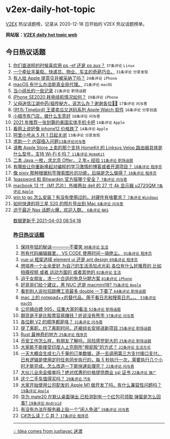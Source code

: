 # v2ex-daily-hot-topic

[V2EX](https://www.v2ex.com/) 热议话题榜，记录从 2020-12-18 日开始的 V2EX 热议话题榜单。

**网站版：[V2EX daily hot topic web](https://boojack.github.io/v2ex-daily-hot-topic-web/)**

## 今日热议话题

<!-- TODAY BEGIN -->

1. [你们查进程的时候喜欢用 ps -ef 还是 ps aux？](https://www.v2ex.com/t/767746) `37条评论` `Linux`
1. [一个牵扯丰巢柜、快递员、物业、车主的奇葩巧合。](https://www.v2ex.com/t/767741) `31条评论` `分享发现`
1. [有人给 Apple 提意见并被采纳了吗？](https://www.v2ex.com/t/767750) `24条评论` `iPhone`
1. [macOS 有什么办法能真全局代理。](https://www.v2ex.com/t/767745) `21条评论` `macOS`
1. [当小组长的一些记录](https://www.v2ex.com/t/767732) `21条评论` `职场话题`
1. [iPhone SE2020 耗电续航情况如何？](https://www.v2ex.com/t/767729) `19条评论` `iPhone`
1. [父母迷信江湖中药/祖传秘方，该怎么办？谢谢各位🙏🙏](https://www.v2ex.com/t/767770) `17条评论` `问与答`
1. [[时鸟·Timebird] 王婆卖瓜又送码系列 Apple Watch 软件](https://www.v2ex.com/t/767788) `16条评论` `分享创造`
1. [小城市有门店，做什么生意好](https://www.v2ex.com/t/767767) `16条评论` `问与答`
1. [2021 年推荐一张划算的美国实体手机卡吧](https://www.v2ex.com/t/767793) `14条评论` `Apple`
1. [看网上说好像 iphone12 价格跌了](https://www.v2ex.com/t/767751) `14条评论` `Apple`
1. [阿里小号从 5 月 1 日起关闭](https://www.v2ex.com/t/767780) `13条评论` `分享发现`
1. [求助一个 <table> 内容插入问题](https://www.v2ex.com/t/767758) `13条评论` `问与答`
1. [请教 Apple Store 上卖的那个支持 HomeKit 的 Linksys Velop 路由器具体是什么型号，支持 Wi-Fi 6 吗？](https://www.v2ex.com/t/767768) `11条评论` `HomeKit`
1. [二本 Java 一枚，求北京 Offer， 2 年+ 经验](https://www.v2ex.com/t/767735) `11条评论` `职场话题`
1. [有哪些让你重新唤起对编程的学习激情的博客或者开源项目？](https://www.v2ex.com/t/767763) `10条评论` `程序员`
1. [像 pixiv 那种根据标签搜索图片的功能，后端是怎么做得？](https://www.v2ex.com/t/767754) `10条评论` `程序员`
1. [1password 和 Bitwarden 官方版哪个安全？](https://www.v2ex.com/t/767790) `7条评论` `问与答`
1. [macbook 13 寸（M1 芯片）外接两台 dell 的 27 寸 4k 显示器 u2720QM](https://www.v2ex.com/t/767784) `7条评论` `Apple`
1. [win to go 怎么安装？有没有使用过的，对硬件有啥要求？](https://www.v2ex.com/t/767773) `7条评论` `Windows`
1. [如何快速的将三星 S20 的照片导出到 Mac](https://www.v2ex.com/t/767779) `6条评论` `问与答`
1. [迫于最近 Nas 话题火爆，欢迎入群。](https://www.v2ex.com/t/767760) `6条评论` `NAS`

数据更新于 2021-04-03 08:54:18

<!-- TODAY END -->

### 昨日热议话题

<!-- YESTERDAY BEGIN -->

1. [保持年轻的秘诀————不要笑](https://www.v2ex.com/t/767416) `98条评论` `生活`
1. [所有代码编辑器里， VS CODE 使用时间一骑绝尘。](https://www.v2ex.com/t/767573) `91条评论` `程序员`
1. [vue ui 框架选择 element ui 还是 ant design](https://www.v2ex.com/t/767468) `89条评论` `程序员`
1. [想培养一个业余爱好 为自己的生活添加点光彩 各位有什么好推荐的 比如拍摄视频 或者 运动方面的 或者其他的](https://www.v2ex.com/t/767427) `82条评论` `生活`
1. [迫于女朋友，求一个合适的免息分期方案](https://www.v2ex.com/t/767538) `81条评论` `iPhone`
1. [好哥哥们给个建议，黑 NUC 还是 macmini18?](https://www.v2ex.com/t/767532) `75条评论` `Apple`
1. [看到别人说社招跳槽工资最多 double 一下萎了](https://www.v2ex.com/t/767408) `64条评论` `职场话题`
1. [mac 上的 notepad++的替代品，用于看日志和搜索日志。。。](https://www.v2ex.com/t/767491) `53条评论` `macOS`
1. [公司搞白嫖 995，征集大家的看法](https://www.v2ex.com/t/767412) `52条评论` `职场话题`
1. [期货是不是比股票容易赚钱？听说没有熊市](https://www.v2ex.com/t/767666) `37条评论` `问与答`
1. [各位刷 V2 的顺序都是啥？](https://www.v2ex.com/t/767474) `31条评论` `问与答`
1. [提了离职，约了离职时间，还被组长安排进新项目](https://www.v2ex.com/t/767587) `25条评论` `职场话题`
1. [Rust 最神奇的地方](https://www.v2ex.com/t/767570) `25条评论` `程序员`
1. [币安工作怎么样，有朋友了解吗，风险感觉挺大的](https://www.v2ex.com/t/767449) `25条评论` `职场话题`
1. [大家能不能接受印度人上完厕所“擦屁股”的方式？](https://www.v2ex.com/t/767617) `22条评论` `生活方式`
1. [一天大概会生成七八千量的订单数据，逐一去调用第三方支付接口支付。已有逻辑是使用定时任务同步执行的，每 5 秒执行一次，需要执行几个小时才能完成。怎么改造一下能快速处理完？](https://www.v2ex.com/t/767528) `22条评论` `问与答`
1. [大伙儿业余会接单吗？绝对优惠的价格提供商业 ssl 证书](https://www.v2ex.com/t/767442) `22条评论` `推广`
1. [这个二手车值得买吗？](https://www.v2ex.com/t/767590) `20条评论` `汽车`
1. [大家开始使用公司配发的 Apple M1 做开发了吗，有什么兼容性问题吗？](https://www.v2ex.com/t/767606) `19条评论` `Apple`
1. [华为 mate20 在默认桌面弹出 已检测到有一个红包可领取 弹窗是怎么回事?](https://www.v2ex.com/t/767510) `19条评论` `Android`
1. [有没有办法在服务器上贴一个“闲人免进”](https://www.v2ex.com/t/767444) `19条评论` `问与答`
1. [C#怎么读？ C 井？](https://www.v2ex.com/t/767700) `17条评论` `程序员`

<!-- YESTERDAY END -->

---

💡 Idea comes from [justjavac 迷渡](https://github.com/justjavac/)
